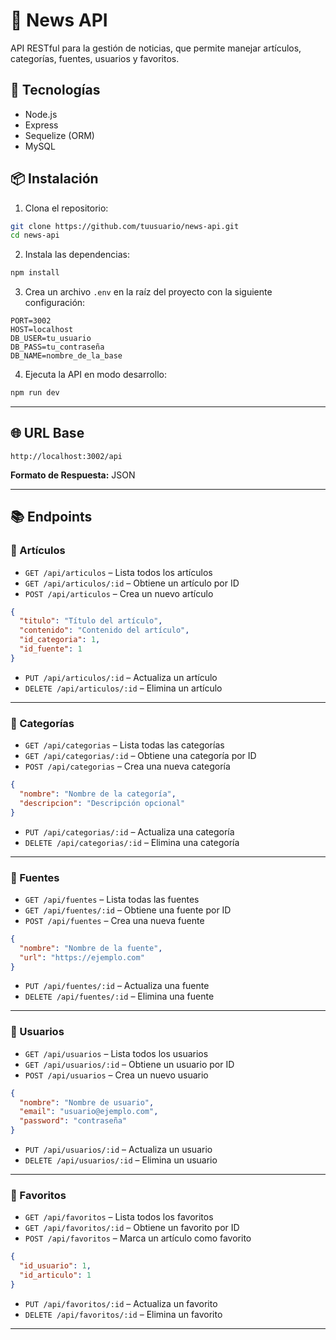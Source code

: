 
# 📰 News API

API RESTful para la gestión de noticias, que permite manejar artículos, categorías, fuentes, usuarios y favoritos.

## 🚀 Tecnologías

- Node.js
- Express
- Sequelize (ORM)
- MySQL

## 📦 Instalación

1. Clona el repositorio:

```bash
git clone https://github.com/tuusuario/news-api.git
cd news-api
```

2. Instala las dependencias:

```bash
npm install
```

3. Crea un archivo `.env` en la raíz del proyecto con la siguiente configuración:

```env
PORT=3002
HOST=localhost
DB_USER=tu_usuario
DB_PASS=tu_contraseña
DB_NAME=nombre_de_la_base
```

4. Ejecuta la API en modo desarrollo:

```bash
npm run dev
```

---

## 🌐 URL Base

```
http://localhost:3002/api
```

**Formato de Respuesta:** JSON

---

## 📚 Endpoints

### 🔹 Artículos

- `GET /api/articulos` – Lista todos los artículos  
- `GET /api/articulos/:id` – Obtiene un artículo por ID  
- `POST /api/articulos` – Crea un nuevo artículo

```json
{
  "titulo": "Título del artículo",
  "contenido": "Contenido del artículo",
  "id_categoria": 1,
  "id_fuente": 1
}
```

- `PUT /api/articulos/:id` – Actualiza un artículo  
- `DELETE /api/articulos/:id` – Elimina un artículo

---

### 🔹 Categorías

- `GET /api/categorias` – Lista todas las categorías  
- `GET /api/categorias/:id` – Obtiene una categoría por ID  
- `POST /api/categorias` – Crea una nueva categoría

```json
{
  "nombre": "Nombre de la categoría",
  "descripcion": "Descripción opcional"
}
```

- `PUT /api/categorias/:id` – Actualiza una categoría  
- `DELETE /api/categorias/:id` – Elimina una categoría

---

### 🔹 Fuentes

- `GET /api/fuentes` – Lista todas las fuentes  
- `GET /api/fuentes/:id` – Obtiene una fuente por ID  
- `POST /api/fuentes` – Crea una nueva fuente

```json
{
  "nombre": "Nombre de la fuente",
  "url": "https://ejemplo.com"
}
```

- `PUT /api/fuentes/:id` – Actualiza una fuente  
- `DELETE /api/fuentes/:id` – Elimina una fuente

---

### 🔹 Usuarios

- `GET /api/usuarios` – Lista todos los usuarios  
- `GET /api/usuarios/:id` – Obtiene un usuario por ID  
- `POST /api/usuarios` – Crea un nuevo usuario

```json
{
  "nombre": "Nombre de usuario",
  "email": "usuario@ejemplo.com",
  "password": "contraseña"
}
```

- `PUT /api/usuarios/:id` – Actualiza un usuario  
- `DELETE /api/usuarios/:id` – Elimina un usuario

---

### 🔹 Favoritos

- `GET /api/favoritos` – Lista todos los favoritos  
- `GET /api/favoritos/:id` – Obtiene un favorito por ID  
- `POST /api/favoritos` – Marca un artículo como favorito

```json
{
  "id_usuario": 1,
  "id_articulo": 1
}
```

- `PUT /api/favoritos/:id` – Actualiza un favorito  
- `DELETE /api/favoritos/:id` – Elimina un favorito

---


